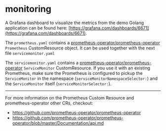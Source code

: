 # monitoring
A Grafana dashboard to visualize the metrics from the demo Golang application can be found here: [https://grafana.com/dashboards/6671](https://grafana.com/dashboards/6671).

The `prometheus.yaml` contains a [prometheus-operator/prometheus-operator](https://github.com/prometheus-operator/prometheus-operator) `Prometheus` CustomResource object. It can be used together with the next file `servicemonitor.yaml`

The `servicemonitor.yaml` contains a [prometheus-operator/prometheus-operator](https://github.com/prometheus-operator/prometheus-operator) `ServiceMonitor` CustomResource. If you use it with an existing Prometheus, make sure the Prometheus is configured to pickup the `ServiceMonitor` in the namespace (`serviceMonitorNamespaceSelector:`) and the `ServiceMonitor` itself (`serviceMonitorSelector:`).

***

For more information on the Prometheus Custom Resource and prometheus-operator other CRs, checkout:

* https://github.com/prometheus-operator/prometheus-operator
* https://github.com/prometheus-operator/prometheus-operator/blob/master/Documentation/api.md
